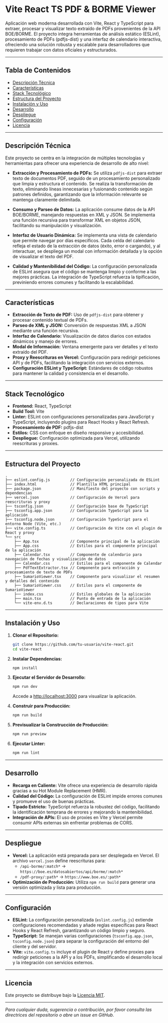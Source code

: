 # Vite React TS PDF & BORME Viewer

Aplicación web moderna desarrollada con Vite, React y TypeScript para extraer, procesar y visualizar texto extraído de PDFs provenientes de la API BOE/BORME. El proyecto integra herramientas de análisis estático (ESLint), procesamiento de PDFs (pdfjs-dist) y una interfaz de calendario interactiva, ofreciendo una solución robusta y escalable para desarrolladores que requieren trabajar con datos oficiales y estructurados.

---

## Tabla de Contenidos

- [Descripción Técnica](#descripción-técnica)
- [Características](#características)
- [Stack Tecnológico](#stack-tecnológico)
- [Estructura del Proyecto](#estructura-del-proyecto)
- [Instalación y Uso](#instalación-y-uso)
- [Desarrollo](#desarrollo)
- [Despliegue](#despliegue)
- [Configuración](#configuración)
- [Licencia](#licencia)

---

## Descripción Técnica

Este proyecto se centra en la integración de múltiples tecnologías y herramientas para ofrecer una experiencia de desarrollo de alto nivel:

- **Extracción y Procesamiento de PDFs:** Se utiliza `pdfjs-dist` para extraer texto de documentos PDF, seguido de un procesamiento personalizado que limpia y estructura el contenido. Se realiza la transformación de texto, eliminando líneas innecesarias y fusionando contenido según patrones definidos, garantizando que la información relevante se mantenga claramente delimitada.
  
- **Consumo y Parseo de Datos:** La aplicación consume datos de la API BOE/BORME, manejando respuestas en XML y JSON. Se implementa una función recursiva para transformar XML en objetos JSON, facilitando su manipulación y visualización.
  
- **Interfaz de Usuario Dinámica:** Se implementa una vista de calendario que permite navegar por días específicos. Cada celda del calendario refleja el estado de la extracción de datos (éxito, error o cargando), y al interactuar, se despliega un modal con información detallada y la opción de visualizar el texto del PDF.
  
- **Calidad y Mantenibilidad del Código:** La configuración personalizada de ESLint asegura que el código se mantenga limpio y conforme a las mejores prácticas. La integración de TypeScript refuerza la tipificación, previniendo errores comunes y facilitando la escalabilidad.

---

## Características

- **Extracción de Texto de PDF:** Uso de `pdfjs-dist` para obtener y procesar contenido textual de PDFs.
- **Parseo de XML y JSON:** Conversión de respuestas XML a JSON mediante una función recursiva.
- **Interfaz de Calendario:** Visualización de datos diarios con estados dinámicos y manejo de errores.
- **Modal de Información:** Ventana emergente para ver detalles y el texto extraído del PDF.
- **Proxy y Reescrituras en Vercel:** Configuración para redirigir peticiones API y de PDFs, facilitando la integración con servicios externos.
- **Configuración ESLint y TypeScript:** Estándares de código robustos para mantener la calidad y consistencia en el desarrollo.

---

## Stack Tecnológico

- **Frontend:** React, TypeScript
- **Build Tool:** Vite
- **Linter:** ESLint con configuraciones personalizadas para JavaScript y TypeScript, incluyendo plugins para React Hooks y React Refresh.
- **Procesamiento de PDF:** pdfjs-dist
- **Estilos:** CSS con enfoque en diseño responsive y accesibilidad.
- **Despliegue:** Configuración optimizada para Vercel, utilizando reescrituras y proxies.

---

## Estructura del Proyecto

```
.
├── eslint.config.js         // Configuración personalizada de ESLint
├── index.html               // Plantilla HTML principal
├── package.json             // Manifiesto del proyecto con scripts y dependencias
├── vercel.json              // Configuración de Vercel para reescrituras y proxy
├── tsconfig.json            // Configuración base de TypeScript
├── tsconfig.app.json        // Configuración TypeScript para la aplicación
├── tsconfig.node.json       // Configuración TypeScript para el entorno Node (Vite, etc.)
├── vite.config.ts           // Configuración de Vite con el plugin de React y proxy
└── src
    ├── App.tsx              // Componente principal de la aplicación
    ├── App.css              // Estilos para el componente principal de la aplicación
    ├── Calendar.tsx         // Componente de calendario para navegación de fechas y visualización de datos
    ├── Calendar.css         // Estilos para el componente de Calendar
    ├── PdfTextExtractor.tsx // Componente para extracción y procesamiento de texto de PDFs
    ├── SumarioViewer.tsx    // Componente para visualizar el resumen y detalles del contenido
    ├── SumarioViewer.css    // Estilos para el componente de SumarioViewer
    ├── index.css            // Estilos globales de la aplicación
    ├── main.tsx             // Punto de entrada de la aplicación
    └── vite-env.d.ts        // Declaraciones de tipos para Vite
```

---

## Instalación y Uso

1. **Clonar el Repositorio:**

   ```bash
   git clone https://github.com/tu-usuario/vite-react.git
   cd vite-react
   ```

2. **Instalar Dependencias:**

   ```bash
   npm install
   ```

3. **Ejecutar el Servidor de Desarrollo:**

   ```bash
   npm run dev
   ```

   Accede a [http://localhost:3000](http://localhost:3000) para visualizar la aplicación.

4. **Construir para Producción:**

   ```bash
   npm run build
   ```

5. **Previsualizar la Construcción de Producción:**

   ```bash
   npm run preview
   ```

6. **Ejecutar Linter:**

   ```bash
   npm run lint
   ```

---

## Desarrollo

- **Recarga en Caliente:** Vite ofrece una experiencia de desarrollo rápida gracias a su Hot Module Replacement (HMR).
- **Calidad del Código:** La configuración de ESLint impide errores comunes y promueve el uso de buenas prácticas.
- **Tipado Estricto:** TypeScript refuerza la robustez del código, facilitando la identificación temprana de errores y mejorando la mantenibilidad.
- **Integración de APIs:** El uso de proxies en Vite y Vercel permite consumir APIs externas sin enfrentar problemas de CORS.

---

## Despliegue

- **Vercel:** La aplicación está preparada para ser desplegada en Vercel. El archivo `vercel.json` define reescrituras para:
  - `/api-borme/:match*` → `https://boe.es/datosabiertos/api/borme/:match*`
  - `/pdf-proxy/:path*` → `https://www.boe.es/:path*`
- **Optimización de Producción:** Utiliza `npm run build` para generar una versión optimizada y lista para producción.

---

## Configuración

- **ESLint:** La configuración personalizada (`eslint.config.js`) extiende configuraciones recomendadas y añade reglas específicas para React Hooks y React Refresh, garantizando un código limpio y seguro.
- **TypeScript:** Se manejan varias configuraciones (`tsconfig.app.json`, `tsconfig.node.json`) para separar la configuración del entorno del cliente y del servidor.
- **Vite:** `vite.config.ts` incluye el plugin de React y define proxies para redirigir peticiones a la API y a los PDFs, simplificando el desarrollo local y la integración con servicios externos.

---

## Licencia

Este proyecto se distribuye bajo la [Licencia MIT](LICENSE).

---

*Para cualquier duda, sugerencia o contribución, por favor consulta las directrices del repositorio o abre un issue en GitHub.*
